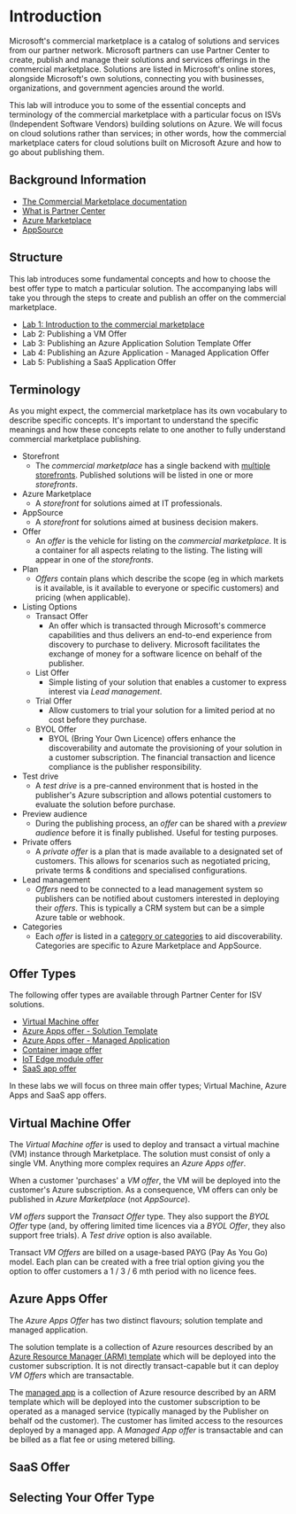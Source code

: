 # Introduction

Microsoft's commercial marketplace is a catalog of solutions and services from our partner network. Microsoft partners can use Partner Center to create, publish and manage their solutions and services offerings in the commercial marketplace. Solutions are listed in Microsoft's online stores, alongside Microsoft's own solutions, connecting you with businesses, organizations, and government agencies around the world.

This lab will introduce you to some of the essential concepts and terminology of the commercial marketplace with a particular focus on ISVs (Independent Software Vendors) building solutions on Azure. We will focus on cloud solutions rather than services; in other words, how the commercial marketplace caters for cloud solutions built on Microsoft Azure and how to go about publishing them.

## Background Information

* [The Commercial Marketplace documentation](https://docs.microsoft.com/azure/marketplace/overview)
* [What is Partner Center](https://support.microsoft.com/en-us/help/4499930/partner-center-overview)
* [Azure Marketplace](https://azuremarketplace.microsoft.com/marketplace/)
* [AppSource](https://appsource.microsoft.com/)

## Structure

This lab introduces some fundamental concepts and how to choose the best offer type to match a particular solution. The accompanying labs will take you through the steps to create and publish an offer on the commercial marketplace.

* [Lab 1: Introduction to the commercial marketplace](readme.md)
* Lab 2: Publishing a VM Offer
* Lab 3: Publishing an Azure Application Solution Template Offer
* Lab 4: Publishing an Azure Application - Managed Application Offer
* Lab 5: Publishing a SaaS Application Offer

## Terminology

As you might expect, the commercial marketplace has its own vocabulary to describe specific concepts. It's important to understand the specific meanings and how these concepts relate to one another to fully understand commercial marketplace publishing.

* Storefront
  * The *commercial marketplace* has a single backend with [multiple storefronts](https://docs.microsoft.com/en-us/azure/marketplace/overview#commercial-marketplace-online-stores). Published solutions will be listed in one or more *storefronts*.
* Azure Marketplace
  * A *storefront* for solutions aimed at IT professionals.
* AppSource
  * A *storefront* for solutions aimed at business decision makers.
* Offer
  * An *offer* is the vehicle for listing on the *commercial marketplace*. It is a container for all aspects relating to the listing. The listing will appear in one of the *storefronts*.
* Plan
  * *Offers* contain plans which describe the scope (eg in which markets is it available, is it available to everyone or specific customers) and pricing (when applicable).
* Listing Options
  * Transact Offer
    * An offer which is transacted through Microsoft's commerce capabilities and thus delivers an end-to-end experience from discovery to purchase to delivery. Microsoft facilitates the exchange of money for a software licence on behalf of the publisher.
  * List Offer
    * Simple listing of your solution that enables a customer to express interest via *Lead management*.
  * Trial Offer
    * Allow customers to trial your solution for a limited period at no cost before they purchase.
  * BYOL Offer
    * BYOL (Bring Your Own Licence) offers enhance the discoverability and automate the provisioning of your solution in a customer subscription. The financial transaction and licence compliance is the publisher responsibility.
* Test drive
  * A *test drive* is a pre-canned environment that is hosted in the publisher's Azure subscription and allows potential customers to evaluate the solution before purchase.
* Preview audience
  * During the publishing process, an *offer* can be shared with a *preview audience* before it is finally published. Useful for testing purposes.
* Private offers
  * A *private offer* is a plan that is made available to a designated set of customers. This allows for scenarios such as negotiated pricing, private terms & conditions and specialised configurations.
* Lead management
  * *Offers* need to be connected to a lead management system so publishers can be notified about customers interested in deploying their *offers*. This is typically a CRM system but can be a simple Azure table or webhook.
* Categories
  * Each *offer* is listed in a [category or categories](https://docs.microsoft.com/en-us/azure/marketplace/determine-your-listing-type#categories) to aid discoverability. Categories are specific to Azure Marketplace and AppSource.

## Offer Types

The following offer types are available through Partner Center for ISV solutions.

* [Virtual Machine offer](https://docs.microsoft.com/en-us/azure/marketplace/marketplace-virtual-machines)
* [Azure Apps offer - Solution Template](https://docs.microsoft.com/en-us/azure/marketplace/marketplace-solution-templates)
* [Azure Apps offer - Managed Application](https://docs.microsoft.com/en-us/azure/marketplace/marketplace-managed-apps)
* [Container image offer](https://docs.microsoft.com/en-us/azure/marketplace/marketplace-containers)
* [IoT Edge module offer](https://docs.microsoft.com/en-us/azure/marketplace/iot-edge-module)
* [SaaS app offer](https://docs.microsoft.com/en-us/azure/marketplace/plan-saas-offer)

In these labs we will focus on three main offer types; Virtual Machine, Azure Apps and SaaS app offers.

## Virtual Machine Offer

The *Virtual Machine offer* is used to deploy and transact a virtual machine (VM) instance through Marketplace. The solution must consist of only a single VM. Anything more complex requires an *Azure Apps offer*.

When a customer 'purchases' a *VM offer*, the VM will be deployed into the customer's Azure subscription. As a consequence, VM offers can only be published in *Azure Marketplace* (not *AppSource*).

*VM offers* support the *Transact Offer* type. They also support the *BYOL Offer* type (and, by offering limited time licences via a *BYOL Offer*, they also support free trials). A *Test drive* option is also available.

Transact *VM Offers* are billed on a usage-based PAYG (Pay As You Go) model. Each plan can be created with a free trial option giving you the option to offer customers a 1 / 3 / 6 mth period with no licence fees.

## Azure Apps Offer

The *Azure Apps Offer* has two distinct flavours; solution template and managed application.

The solution template is a collection of Azure resources described by an [Azure Resource Manager (ARM) template](https://docs.microsoft.com/en-us/azure/azure-resource-manager/templates/overview) which will be deployed into the customer subscription. It is not directly transact-capable but it can deploy *VM Offers* which are transactable.

The [managed app](https://docs.microsoft.com/en-us/azure/azure-resource-manager/managed-applications/overview) is a collection of Azure resource described by an ARM template which will be deployed into the customer subscription to be operated as a managed service (typically managed by the Publisher on behalf od the customer). The customer has limited access to the resources deployed by a managed app. A *Managed App offer* is transactable and can be billed as a flat fee or using metered billing.

## SaaS Offer

## Selecting Your Offer Type
